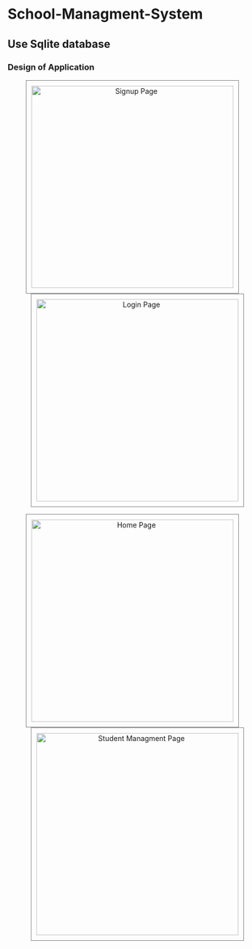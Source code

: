 
# School-Managment-System


## Use Sqlite database 
### Design of Application



    
<p align="center">
  <img src="https://user-images.githubusercontent.com/108126884/204747642-eb3393d5-dd7e-4c11-8d16-29925334b502.jpg" alt="Signup Page" width="400" style="margin-right: 10px; padding: 10px; border: 1px solid gray;" />
  <img src="https://user-images.githubusercontent.com/108126884/204747668-66c368d7-aecd-4ed0-8971-9bfb23bd560c.jpg" alt="Login Page" width="400" style="margin-left: 10px; padding: 10px; border: 1px solid gray;" />
</p>

 
<p align="center">
  <img src="https://user-images.githubusercontent.com/108126884/204748225-e2cf6477-e30b-4d6d-b77f-032403836ba6.jpg" alt="Home Page" width="400" style="margin-right: 10px; padding: 10px; border: 1px solid gray;" />
  <img src="https://user-images.githubusercontent.com/108126884/204748242-ac8690c6-a54c-42b2-816f-038f35b80b91.jpg" alt="Student Managment Page" width="400" style="margin-left: 10px; padding: 10px; border: 1px solid gray;" />
</p>




